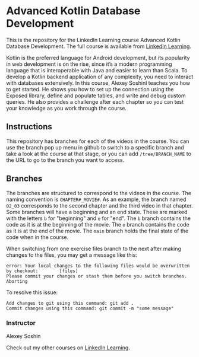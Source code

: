 # Advanced Kotlin Database Development
This is the repository for the LinkedIn Learning course Advanced Kotlin Database Development. The full course is available from [LinkedIn Learning][lil-course-url].

Kotlin is the preferred language for Android development, but its popularity in web development is on the rise, since it’s a modern programming language that is interoperable with Java and easier to learn than Scala. To develop a Kotlin backend application of any complexity, you need to interact with databases extensively. In this course, Alexey Soshinl teaches you how to get started. He shows you how to set up the connection using the Exposed library, define and populate tables, and write and debug custom queries. He also provides a challenge after each chapter so you can test your knowledge as you work through the course.

## Instructions
This repository has branches for each of the videos in the course. You can use the branch pop up menu in github to switch to a specific branch and take a look at the course at that stage, or you can add `/tree/BRANCH_NAME` to the URL to go to the branch you want to access.

## Branches
The branches are structured to correspond to the videos in the course. The naming convention is `CHAPTER#_MOVIE#`. As an example, the branch named `02_03` corresponds to the second chapter and the third video in that chapter. 
Some branches will have a beginning and an end state. These are marked with the letters `b` for "beginning" and `e` for "end". The `b` branch contains the code as it is at the beginning of the movie. The `e` branch contains the code as it is at the end of the movie. The `main` branch holds the final state of the code when in the course.

When switching from one exercise files branch to the next after making changes to the files, you may get a message like this:

    error: Your local changes to the following files would be overwritten by checkout:        [files]
    Please commit your changes or stash them before you switch branches.
    Aborting

To resolve this issue:
	
    Add changes to git using this command: git add .
	Commit changes using this command: git commit -m "some message"


### Instructor

Alexey Soshin 
                            


                            

Check out my other courses on [LinkedIn Learning](https://www.linkedin.com/learning/instructors/alexey-soshin).

[lil-course-url]: https://www.linkedin.com/learning/advanced-kotlin-database-development?dApp=59033956
[lil-thumbnail-url]: https://cdn.lynda.com/course/2500683/1671157490377?e=2147483647&v=beta&t=6SkFJLW3QefCYjY-sI8P12BYrV4oQjNmMeYfjKJgwgY-16x9.jpg
